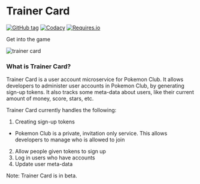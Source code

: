 # Trainer Card
[![GitHub tag](https://img.shields.io/github/tag/pokemon-club/trainer-card.svg?style=flat-square)]()
[![Codacy](https://img.shields.io/codacy/1dd32d9e861047909d46c002116038d0.svg?style=flat-square)](https://www.codacy.com/app/scarecrow3322/trainer-card/dashboard)
[![Requires.io](https://img.shields.io/requires/github/pokemon-club/trainer-card.svg?style=flat-square)](https://requires.io/github/pokemon-club/trainer-card/requirements/?branch=master)

Get into the game

![trainer card](http://pokecharms.com/data/trainercardmaker/card/card.png?20111202)

### What is Trainer Card?

Trainer Card is a user account microservice for Pokemon Club. It allows developers to administer user accounts in Pokemon Club, by generating sign-up tokens. It also tracks some meta-data about users, like their current amount of money, score, stars, etc.

Trainer Card currently handles the following:
 1. Creating sign-up tokens
   - Pokemon Club is a private, invitation only service. This allows developers to manage who is allowed to join
 2. Allow people given tokens to sign up
 3. Log in users who have accounts
 4. Update user meta-data

Note: Trainer Card is in beta.
